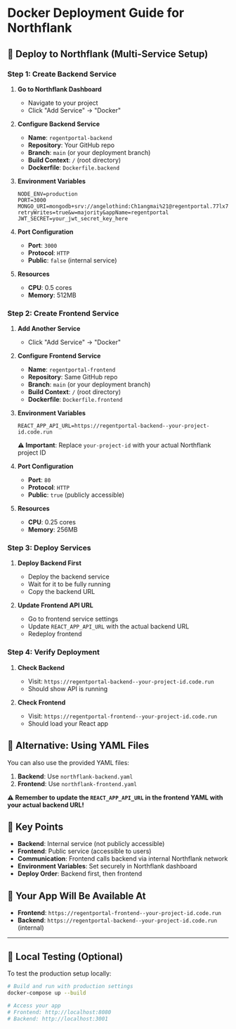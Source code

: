 # Docker Deployment Guide for Northflank

## 🚀 **Deploy to Northflank (Multi-Service Setup)**

### **Step 1: Create Backend Service**

1. **Go to Northflank Dashboard**
   - Navigate to your project
   - Click "Add Service" → "Docker"

2. **Configure Backend Service**
   - **Name**: `regentportal-backend`
   - **Repository**: Your GitHub repo
   - **Branch**: `main` (or your deployment branch)
   - **Build Context**: `/` (root directory)
   - **Dockerfile**: `Dockerfile.backend`

3. **Environment Variables**
   ```
   NODE_ENV=production
   PORT=3000
   MONGO_URI=mongodb+srv://angelothind:Ch1angmai%21@regentportal.77lx7vr.mongodb.net/regentportal?retryWrites=true&w=majority&appName=regentportal
   JWT_SECRET=your_jwt_secret_key_here
   ```

4. **Port Configuration**
   - **Port**: `3000`
   - **Protocol**: `HTTP`
   - **Public**: `false` (internal service)

5. **Resources**
   - **CPU**: 0.5 cores
   - **Memory**: 512MB

### **Step 2: Create Frontend Service**

1. **Add Another Service**
   - Click "Add Service" → "Docker"

2. **Configure Frontend Service**
   - **Name**: `regentportal-frontend`
   - **Repository**: Same GitHub repo
   - **Branch**: `main` (or your deployment branch)
   - **Build Context**: `/` (root directory)
   - **Dockerfile**: `Dockerfile.frontend`

3. **Environment Variables**
   ```
   REACT_APP_API_URL=https://regentportal-backend--your-project-id.code.run
   ```
   **⚠️ Important**: Replace `your-project-id` with your actual Northflank project ID

4. **Port Configuration**
   - **Port**: `80`
   - **Protocol**: `HTTP`
   - **Public**: `true` (publicly accessible)

5. **Resources**
   - **CPU**: 0.25 cores
   - **Memory**: 256MB

### **Step 3: Deploy Services**

1. **Deploy Backend First**
   - Deploy the backend service
   - Wait for it to be fully running
   - Copy the backend URL

2. **Update Frontend API URL**
   - Go to frontend service settings
   - Update `REACT_APP_API_URL` with the actual backend URL
   - Redeploy frontend

### **Step 4: Verify Deployment**

1. **Check Backend**
   - Visit: `https://regentportal-backend--your-project-id.code.run`
   - Should show API is running

2. **Check Frontend**
   - Visit: `https://regentportal-frontend--your-project-id.code.run`
   - Should load your React app

## 🔧 **Alternative: Using YAML Files**

You can also use the provided YAML files:

1. **Backend**: Use `northflank-backend.yaml`
2. **Frontend**: Use `northflank-frontend.yaml`

**⚠️ Remember to update the `REACT_APP_API_URL` in the frontend YAML with your actual backend URL!**

## 🎯 **Key Points**

- **Backend**: Internal service (not publicly accessible)
- **Frontend**: Public service (accessible to users)
- **Communication**: Frontend calls backend via internal Northflank network
- **Environment Variables**: Set securely in Northflank dashboard
- **Deploy Order**: Backend first, then frontend

## 🚀 **Your App Will Be Available At**

- **Frontend**: `https://regentportal-frontend--your-project-id.code.run`
- **Backend**: `https://regentportal-backend--your-project-id.code.run` (internal)

---

## 📝 **Local Testing (Optional)**

To test the production setup locally:

```bash
# Build and run with production settings
docker-compose up --build

# Access your app
# Frontend: http://localhost:8080
# Backend: http://localhost:3001
``` 